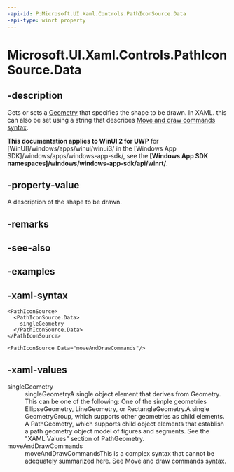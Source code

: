 ```yaml
---
-api-id: P:Microsoft.UI.Xaml.Controls.PathIconSource.Data
-api-type: winrt property
---
```

<!-- Property syntax.
public Geometry Data { get;  set; }
-->

# Microsoft.UI.Xaml.Controls.PathIconSource.Data



## -description

Gets or sets a [Geometry](/uwp/api/windows.ui.xaml.media.geometry) that specifies the shape to be drawn. In XAML. this can also be set using a string that describes [Move and draw commands syntax](https://docs.microsoft.com/windows/uwp/xaml-platform/move-draw-commands-syntax).



**This documentation applies to WinUI 2 for UWP** for [WinUI]/windows/apps/winui/winui3/ in the [Windows App SDK]/windows/apps/windows-app-sdk/, see the **[Windows App SDK namespaces]/windows/windows-app-sdk/api/winrt/**.

## -property-value

A description of the shape to be drawn.



## -remarks



## -see-also



## -examples



## -xaml-syntax

```xaml
<PathIconSource>
  <PathIconSource.Data>
    singleGeometry
  </PathIconSource.Data>
</PathIconSource>
```

```xaml
<PathIconSource Data="moveAndDrawCommands"/>
```



## -xaml-values

<dl><dt>singleGeometry</dt><dd>singleGeometryA single object element that derives from Geometry. This can be one of the following: One of the simple geometries EllipseGeometry, LineGeometry, or RectangleGeometry.A single GeometryGroup, which supports other geometries as child elements. A PathGeometry, which supports child object elements that establish a path geometry object model of figures and segments. See the "XAML Values" section of PathGeometry.</dd>
<dt>moveAndDrawCommands</dt><dd>moveAndDrawCommandsThis is a complex syntax that cannot be adequately summarized here. See Move and draw commands syntax.</dd>
</dl>



